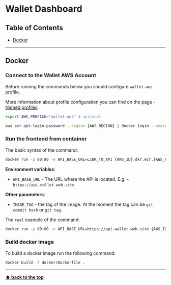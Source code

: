 # Wallet Dashboard

## Table of Contents

* [Docker](#markdown-header-docker)

---

## Docker

### Connect to the Wallet AWS Account

Before running the commands below you should configure ``wallet-aws`` profile. 

More information about profile configuration you can find on the page - [Named profiles](https://docs.aws.amazon.com/cli/latest/userguide/cli-configure-profiles.html).

````bash
export AWS_PROFILE="wallet-aws" # optional

aws ecr get-login-password --region {AWS_REGION} | docker login --username AWS --password-stdin {AWS_ID}.dkr.ecr.{AWS_REGION}.amazonaws.com
````

### Run the frontend from container

The basic syntax of the command:

````bash
docker run -p 80:80 -e API_BASE_URL=LINK_TO_API {AWS_ID}.dkr.ecr.{AWS_REGION}.amazonaws.com/velmie/wallet-frontend:{IMAGE_TAG}
````

**Environment variables**:

* ``API_BASE_URL`` - The URL where the API is located. E.g. - ``https://api.wallet-web.site``

**Other parameters**:

* ``IMAGE_TAG`` - the tag of the image. At the moment the tag can be ``git commit hash`` or ``git tag``.

The ``real`` example of the command:

````bash
docker run -p 80:80 -e API_BASE_URL=https://api.wallet-web.site {AWS_ID}.dkr.ecr.{AWS_REGION}.amazonaws.com/velmie/wallet-frontend:{IMAGE_TAG}
````

### Build docker image

To build a docker image run the following command:


````bash
docker build -f docker/Dockerfile .
````

---
**[⬆ back to the top](#markdown-header-table-of-contents)**
